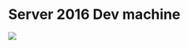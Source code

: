 # Server 2016 Dev machine


<a href="https://portal.azure.com/#create/Microsoft.Template/uri/https%3A%2F%2Fraw.githubusercontent.com%2Fjacqinthebox%2Fpresentations%2Fmaster%2Farm-templates%2Fvm-windows-dev%2Fazuredeploy.json" target="_blank">
    <img src="http://azuredeploy.net/deploybutton.png"/>
</a>


